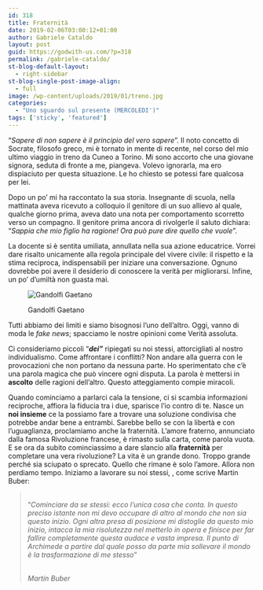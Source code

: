 ```yaml
---
id: 318
title: Fraternità
date: 2019-02-06T03:00:12+01:00
author: Gabriele Cataldo
layout: post
guid: https://godwith-us.com/?p=318
permalink: /gabriele-cataldo/
st-blog-default-layout:
  - right-sidebar
st-blog-single-post-image-align:
  - full
image: /wp-content/uploads/2019/01/treno.jpg
categories:
  - "Uno sguardo sul presente (MERCOLEDI')"
tags: ['sticky', 'featured']
---
```

“_Sapere di non sapere è il principio del vero sapere_”. Il noto concetto di Socrate, filosofo greco, mi è tornato in mente di recente, nel corso del mio ultimo viaggio in treno da Cuneo a Torino. Mi sono accorto che una giovane signora, seduta di fronte a me, piangeva. Volevo ignorarla, ma ero dispiaciuto per questa situazione. Le ho chiesto se potessi fare qualcosa per lei.

Dopo un po’ mi ha raccontato la sua storia. Insegnante di scuola, nella mattinata aveva ricevuto a colloquio il genitore di un suo allievo al quale, qualche giorno prima, aveva dato una nota per comportamento scorretto verso un compagno. Il genitore prima ancora di rivolgerle il saluto dichiara: “_Sappia che mio figlio ha ragione! Ora può pure dire quello che vuole_”.

La docente si è sentita umiliata, annullata nella sua azione educatrice. Vorrei dare risalto unicamente alla regola principale del vivere civile: il rispetto e la stima reciproca, indispensabili per iniziare una conversazione. Ognuno dovrebbe poi avere il desiderio di conoscere la verità per migliorarsi. Infine, un po’ d’umiltà non guasta mai. <figure class="wp-block-image">

<img src="https://godwith-us.com/wp-content/uploads/2019/01/Gandolfi-Gaetano.jpg" alt="Gandolfi Gaetano" class="wp-image-319" srcset="https://incercadidio.com/wp-content/uploads/2019/01/Gandolfi-Gaetano.jpg 617w, https://incercadidio.com/wp-content/uploads/2019/01/Gandolfi-Gaetano-300x182.jpg 300w, https://incercadidio.com/wp-content/uploads/2019/01/Gandolfi-Gaetano-330x200.jpg 330w" sizes="(max-width: 617px) 100vw, 617px" /> <figcaption>Gandolfi Gaetano</figcaption></figure> 

Tutti abbiamo dei limiti e siamo bisognosi l’uno dell’altro. Oggi, vanno di moda le _fake news_; spacciamo le nostre opinioni come Verità assoluta. 

Ci consideriamo piccoli “**_dei”_** ripiegati su noi stessi, attorcigliati al nostro individualismo. Come affrontare i conflitti? Non andare alla guerra con le provocazioni che non portano da nessuna parte. Ho sperimentato che c’è una parola magica che può vincere ogni disputa. La parola è mettersi in **ascolto** delle ragioni dell’altro. Questo atteggiamento compie miracoli. 

Quando cominciamo a parlarci cala la tensione, ci si scambia informazioni reciproche, affiora la fiducia tra i due, sparisce l’io contro di te. Nasce un **noi insieme** ce la possiamo fare a trovare una soluzione condivisa che potrebbe andar bene a entrambi. Sarebbe bello se con la libertà e con l’uguaglianza, proclamiamo anche la fraternità. L’amore fraterno, annunciato dalla famosa Rivoluzione francese, è rimasto sulla carta, come parola vuota. E se ora da subito cominciassimo a dare slancio alla **fraternità** per completare una vera rivoluzione? La vita è un grande dono. Troppo grande perché sia sciupato o sprecato. Quello che rimane è solo l’amore. Allora non perdiamo tempo. Iniziamo a lavorare su noi stessi, , come scrive Martin Buber: 

<blockquote class="wp-block-quote">
  <p>
    <br />“<em>Cominciare da se stessi: ecco l’unica cosa che conta. In questo preciso istante non mi devo occupare di altro al mondo che non sia questo inizio. Ogni altra presa di posizione mi distoglie da questo mio inizio, intacca la mia risolutezza nel metterlo in opera e finisce per far fallire completamente questa audace e vasta impresa. Il punto di Archimede a partire dal quale posso da parte mia sollevare il mondo è la trasformazione di me stesso</em>”
  </p>
  
  <cite> <br />Martin Buber </cite>
</blockquote>
